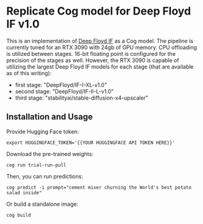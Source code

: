 # Replicate Cog model for Deep Floyd IF v1.0


This is an implementation of [Deep Floyd IF](https://huggingface.co/DeepFloyd) as a Cog model. The pipeline is currently tuned for an RTX 3090 with 24gb of GPU memory. CPU offloading is utilized between stages.  16-bit floating point is configured for the precision of the stages as well.  However, the RTX 3090 is capable of utilizing the largest Deep Floyd IF models for each stage (that are available as of this writing):

* first stage:  "DeepFloyd/IF-I-XL-v1.0"
* second stage: "DeepFloyd/IF-II-L-v1.0"
* third stage: "stabilityai/stable-diffusion-x4-upscaler"


## Installation and Usage


Provide Hugging Face token:

	export HUGGINGFACE_TOKEN='{{YOUR HUGGINGFACE API TOKEN HERE}}'

Download the pre-trained weights:

    cog run trial-run-pull

Then, you can run predictions:

    cog predict -i prompt="cement mixer churning the World's best potato salad inside"

Or build a standalone image:

	cog build

